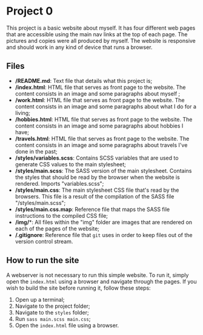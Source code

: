 # Project 0

This project is a basic website about myself. It has four different web pages that are accessible using the main nav links at the top of each page. The pictures and copies were all produced by myself. The website is responsive and should work in any kind of device that runs a browser.

## Files

- **/README.md**: Text file that details what this project is;
- **/index.html**: HTML file that serves as front page to the website. The content consists in an image and some paragraphs about myself ;
- **/work.html**: HTML file that serves as front page to the website. The content consists in an image and some paragraphs about what I do for a living;
- **/hobbies.html**: HTML file that serves as front page to the website. The content consists in an image and some paragraphs about hobbies I have;
- **/travels.html**: HTML file that serves as front page to the website. The content consists in an image and some paragraphs about travels I've done in the past;
- **/styles/variables.scss**: Contains SCSS variables that are used to generate CSS values to the main stylesheet;
- **/styles/main.scss**: The SASS version of the main stylesheet. Contains the styles that should be read by the browser when the website is rendered. Imports "variables.scss";
- **/styles/main.css**: The main stylesheet CSS file that's read by the browsers. This file is a result of the compilation of the SASS file "/styles/main.scss";
- **/styles/main.css.map**: Reference file that maps the SASS file instructions to the compiled CSS file;
- **/img/***: All files within the "img" folder are images that are rendered on each of the pages of the website;
- **/.gitignore**: Reference file that ``git`` uses in order to keep files out of the version control stream.

## How to run the site

A webserver is not necessary to run this simple website. To run it, simply open the ``index.html`` using a browser and navigate through the pages. If you wish to build the site before running it, follow these steps:
1. Open up a terminal;
2. Navigate to the project folder;
3. Navigate to the ``styles`` folder;
4. Run ``sass main.scss main.css``;
5. Open the ``index.html`` file using a browser.